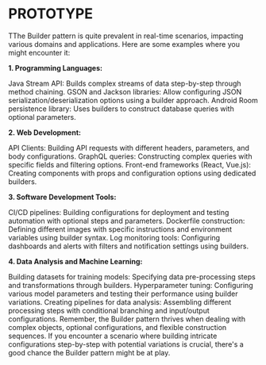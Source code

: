 # PROTOTYPE
TThe Builder pattern is quite prevalent in real-time scenarios, impacting various domains and applications. Here are some examples where you might encounter it:

**1. Programming Languages:**

Java Stream API: Builds complex streams of data step-by-step through method chaining.
GSON and Jackson libraries: Allow configuring JSON serialization/deserialization options using a builder approach.
Android Room persistence library: Uses builders to construct database queries with optional parameters.

**2. Web Development:**

API Clients: Building API requests with different headers, parameters, and body configurations.
GraphQL queries: Constructing complex queries with specific fields and filtering options.
Front-end frameworks (React, Vue.js): Creating components with props and configuration options using dedicated builders.

**3. Software Development Tools:**

CI/CD pipelines: Building configurations for deployment and testing automation with optional steps and parameters.
Dockerfile construction: Defining different images with specific instructions and environment variables using builder syntax.
Log monitoring tools: Configuring dashboards and alerts with filters and notification settings using builders.

**4. Data Analysis and Machine Learning:**

Building datasets for training models: Specifying data pre-processing steps and transformations through builders.
Hyperparameter tuning: Configuring various model parameters and testing their performance using builder variations.
Creating pipelines for data analysis: Assembling different processing steps with conditional branching and input/output configurations.
Remember, the Builder pattern thrives when dealing with complex objects, optional configurations, and flexible construction sequences. If you encounter a scenario where building intricate configurations step-by-step with potential variations is crucial, there's a good chance the Builder pattern might be at play.